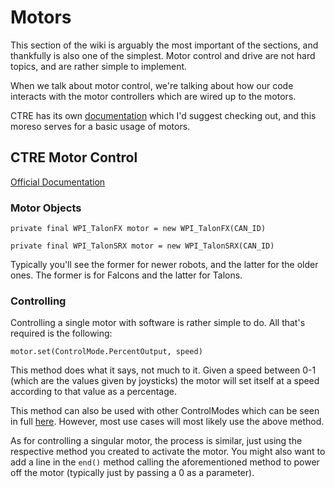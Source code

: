 # Motors

This section of the wiki is arguably the most important of the sections, and thankfully is also one of the simplest. Motor control and drive are not hard topics, and are rather simple to implement.

When we talk about motor control, we're talking about how our code interacts with the motor controllers which are wired up to the motors. 

CTRE has its own [documentation](https://docs.ctre-phoenix.com/en/latest/index.html) which I'd suggest checking out, and this moreso serves for a basic usage of motors.

## CTRE Motor Control

[Official Documentation](https://www.ctr-electronics.com/downloads/api/java/html/classcom_1_1ctre_1_1phoenix_1_1motorcontrol_1_1can_1_1_base_motor_controller.html)

### Motor Objects

`private final WPI_TalonFX motor = new WPI_TalonFX(CAN_ID)`

`private final WPI_TalonSRX motor = new WPI_TalonSRX(CAN_ID)`

Typically you'll see the former for newer robots, and the latter for the older ones. The former is for Falcons and the latter for Talons.

### Controlling

Controlling a single motor with software is rather simple to do. All that's required is the following:

`motor.set(ControlMode.PercentOutput, speed)`

This method does what it says, not much to it. Given a speed between 0-1 (which are the values given by joysticks) the motor will set itself at a speed according to that value as a percentage.

This method can also be used with other ControlModes which can be seen in full [here](https://www.ctr-electronics.com/downloads/api/java/html/enumcom_1_1ctre_1_1phoenix_1_1motorcontrol_1_1_control_mode.html#ab4de63991da4d77be1719fd41d0e8035). However, most use cases will most likely use the above method.


As for controlling a singular motor, the process is similar, just using the respective method you created to activate the motor. You might also want to add a line in the `end()` method calling the aforementioned method to power off the motor (typically just by passing a 0 as a parameter).
